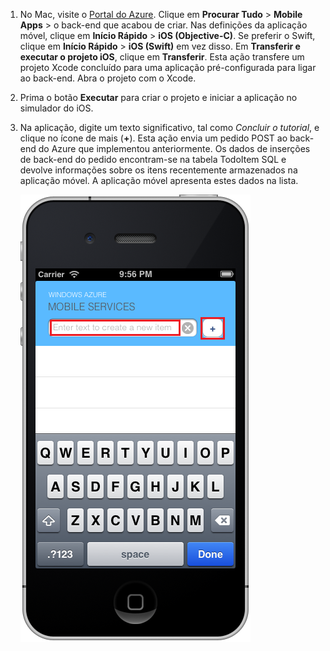 
1. No Mac, visite o [Portal do Azure]. Clique em **Procurar Tudo** > **Mobile Apps** > o back-end que acabou de criar. Nas definições da aplicação móvel, clique em **Início Rápido** > **iOS (Objective-C)**. Se preferir o Swift, clique em **Início Rápido** > **iOS (Swift)** em vez disso. Em **Transferir e executar o projeto iOS**, clique em **Transferir**. Esta ação transfere um projeto Xcode concluído para uma aplicação pré-configurada para ligar ao back-end. Abra o projeto com o Xcode.

2. Prima o botão **Executar** para criar o projeto e iniciar a aplicação no simulador do iOS.

3. Na aplicação, digite um texto significativo, tal como _Concluir o tutorial_, e clique no ícone de mais (**+**). Esta ação envia um pedido POST ao back-end do Azure que implementou anteriormente. Os dados de inserções de back-end do pedido encontram-se na tabela TodoItem SQL e devolve informações sobre os itens recentemente armazenados na aplicação móvel. A aplicação móvel apresenta estes dados na lista. 

    ![](./media/mobile-services-ios-run-app/mobile-quickstart-startup-ios.png)

[Portal do Azure]: https://portal.azure.com/



<!--HONumber=Jun16_HO2-->


